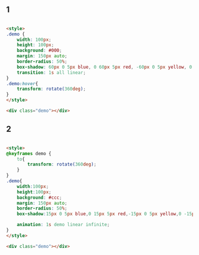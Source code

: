 <style>
.markdown-section iframe[data-id="0"],
.markdown-section iframe[data-id="1"],
.markdown-section iframe[data-id="2"] {
    height: 400px;
}
</style>

## 1

[](../_iframe/前端实验室/阴影-0.html ':include data-id=0')

<!-- run -->
```html

<style>
.demo {
    width: 100px;
    height: 100px;
    background: #000;
    margin: 150px auto;
    border-radius: 50%;
    box-shadow: 60px 0 5px blue, 0 60px 5px red, -60px 0 5px yellow, 0 -60px 5px green;
    transition: 1s all linear;
}
.demo:hover{
    transform: rotate(360deg);
}
</style>

<div class="demo"></div>
```

## 2

[](../_iframe/前端实验室/阴影-1.html ':include data-id=1')

<!-- run -->
```html

<style>
@keyframes demo {
    to{
        transform: rotate(360deg);
    }
}
.demo{
    width:100px;
    height:100px;
    background: #ccc;
    margin: 150px auto;
    border-radius: 50%;
    box-shadow:15px 0 5px blue,0 15px 5px red,-15px 0 5px yellow,0 -15px 5px green;

    animation: 1s demo linear infinite;
}
</style>

<div class="demo"></div>
```